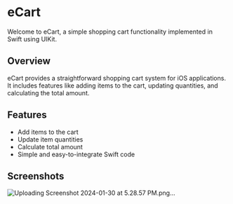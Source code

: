 # eCart

Welcome to eCart, a simple shopping cart functionality implemented in Swift using UIKit.

## Overview

eCart provides a straightforward shopping cart system for iOS applications. It includes features like adding items to the cart, updating quantities, and calculating the total amount.

## Features

- Add items to the cart
- Update item quantities
- Calculate total amount
- Simple and easy-to-integrate Swift code

## Screenshots
![Uploading Screenshot 2024-01-30 at 5.28.57 PM.png…]()
